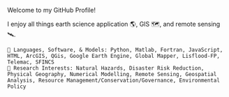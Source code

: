 Welcome to my GitHub Profile!

I enjoy all things earth science application 🌎, GIS 🗺️, and remote sensing 🛰️.

    🔭 Languages, Software, & Models: Python, Matlab, Fortran, JavaScript, HTML, ArcGIS, QGis, Google Earth Engine, Global Mapper, Lisflood-FP, Telemac, SFINCS
    🌱 Research Interests: Natural Hazards, Disaster Risk Reduction, Physical Geography, Numerical Modelling, Remote Sensing, Geospatial Analysis, Resource Management/Conservation/Governance, Environmental Policy
